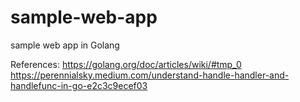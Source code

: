 # sample-web-app
sample web app in Golang

References:
https://golang.org/doc/articles/wiki/#tmp_0
https://perennialsky.medium.com/understand-handle-handler-and-handlefunc-in-go-e2c3c9ecef03
